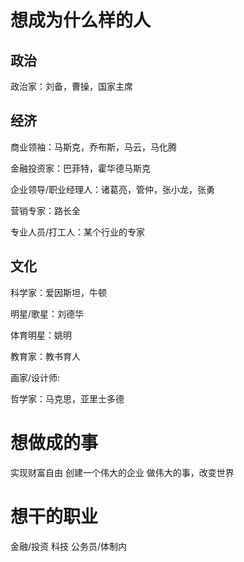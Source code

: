 
# 想成为什么样的人

## 政治
政治家：刘备，曹操，国家主席

## 经济
商业领袖：马斯克，乔布斯，马云，马化腾

金融投资家：巴菲特，霍华德马斯克

企业领导/职业经理人：诸葛亮，管仲，张小龙，张勇

营销专家：路长全

专业人员/打工人：某个行业的专家


## 文化
科学家：爱因斯坦，牛顿

明星/歌星：刘德华

体育明星：姚明

教育家：教书育人

画家/设计师:

哲学家：马克思，亚里士多德



# 想做成的事
实现财富自由
创建一个伟大的企业
做伟大的事，改变世界

# 想干的职业
金融/投资
科技
公务员/体制内



